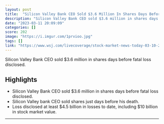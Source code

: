 ```yaml
---
layout: post
title:  "Silicon Valley Bank CEO Sold $3.6 Million In Shares Days Before Fatal Loss Disclosed"
description: "Silicon Valley Bank CEO sold $3.6 million in shares days before fatal loss disclosed."
date: "2023-03-11 20:09:09"
categories: []
score: 202
image: "https://i.imgur.com/1prvioo.jpg"
tags: []
link: "https://www.wsj.com/livecoverage/stock-market-news-today-03-10-2023/card/silicon-valley-bank-ceo-sold-3-6-million-in-shares-days-before-fatal-loss-disclosed-6re8L8VDWjk956bOLaDD"
---
```


Silicon Valley Bank CEO sold $3.6 million in shares days before fatal loss disclosed.

## Highlights

- Silicon Valley Bank CEO sold $3.6 million in shares days before fatal loss disclosed.
- Silicon Valley bank CEO sold shares just days before his death.
- Loss disclosed at least $4.5 billion in losses to date, including $10 billion in stock market value.

---
